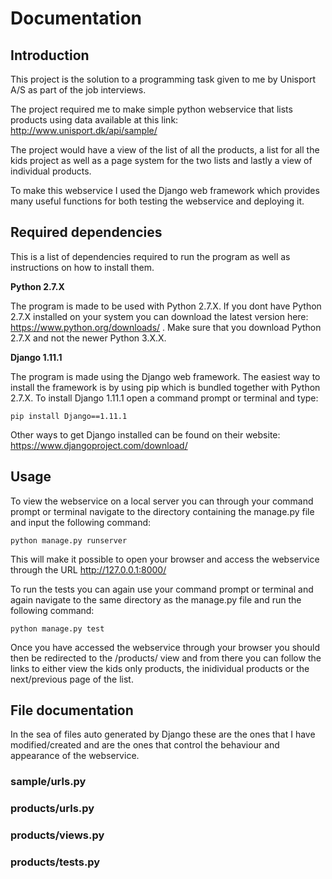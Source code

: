 # Documentation #

## Introduction ##

This project is the solution to a programming task given to me by Unisport A/S as part of the job interviews.

The project required me to make simple python webservice that lists products using data available at this link: http://www.unisport.dk/api/sample/

The project would have a view of the list of all the products, a list for all the kids project as well as a page system for the two lists and lastly a view of individual products.

To make this webservice I used the Django web framework which provides many useful functions for both testing the webservice and deploying it.

## Required dependencies ##

This is a list of dependencies required to run the program as well as instructions on how to install them.

**Python 2.7.X**

The program is made to be used with Python 2.7.X. If you dont have Python 2.7.X installed on your system you can download the latest version here: https://www.python.org/downloads/ .
Make sure that you download Python 2.7.X and not the newer Python 3.X.X.

**Django 1.11.1**

The program is made using the Django web framework.
The easiest way to install the framework is by using pip which is bundled together with Python 2.7.X.
To install Django 1.11.1 open a command prompt or terminal and type:

```
pip install Django==1.11.1
```

Other ways to get Django installed can be found on their website: https://www.djangoproject.com/download/

## Usage ##

To view the webservice on a local server you can through your command prompt or terminal navigate to the directory containing the manage.py file and input the following command:

```
python manage.py runserver
```

This will make it possible to open your browser and access the webservice through the URL http://127.0.0.1:8000/

To run the tests you can again use your command prompt or terminal and again navigate to the same directory as the manage.py file and run the following command:

```
python manage.py test
```

Once you have accessed the webservice through your browser you should then be redirected to the /products/ view and from there you can follow the links to either view the kids only products, the inidividual products or the next/previous page of the list.

## File documentation ##

In the sea of files auto generated by Django these are the ones that I have modified/created and are the ones that control the behaviour and appearance of the webservice.

### sample/urls.py ###

### products/urls.py ###

### products/views.py ###

### products/tests.py ###